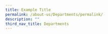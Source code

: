 ```yaml
---
title: Example Title
permalink: /about-us/Departments/permalink/
description: ""
third_nav_title: Departments
---
```

